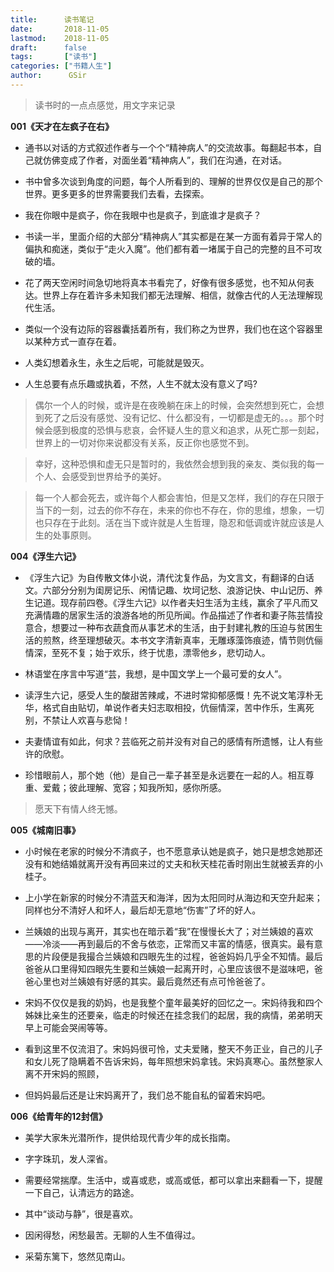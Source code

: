 ```yaml
---
title:      读书笔记
date:       2018-11-05
lastmod:    2018-11-05
draft:      false
tags:       ["读书"]
categories: ["书籍人生"]
author:      GSir
---
```


> 读书时的一点点感觉，用文字来记录

<!--more-->

**001《天才在左疯子在右》**

- 通书以对话的方式叙述作者与一个个“精神病人”的交流故事。每翻起书本，自己就仿佛变成了作者，对面坐着“精神病人”，我们在沟通，在对话。

- 书中曾多次谈到角度的问题，每个人所看到的、理解的世界仅仅是自己的那个世界。更多更多的世界需要我们去看，去探索。

- 我在你眼中是疯子，你在我眼中也是疯子，到底谁才是疯子？

- 书读一半，里面介绍的大部分“精神病人”其实都是在某一方面有着异于常人的偏执和痴迷，类似于“走火入魔”。他们都有着一堵属于自己的完整的且不可攻破的墙。

- 花了两天空闲时间急切地将真本书看完了，好像有很多感觉，也不知从何表达。世界上存在着许多未知我们都无法理解、相信，就像古代的人无法理解现代生活。

- 类似一个没有边际的容器囊括着所有，我们称之为世界，我们也在这个容器里以某种方式一直存在着。

- 人类幻想着永生，永生之后呢，可能就是毁灭。

- 人生总要有点乐趣或执着，不然，人生不就太没有意义了吗?

> 偶尔一个人的时候，或许是在夜晚躺在床上的时候，会突然想到死亡，会想到死了之后没有感觉、没有记忆、什么都没有，一切都是虚无的。。。那个时候会感到极度的恐惧与悲哀，会怀疑人生的意义和追求，从死亡那一刻起，世界上的一切对你来说都没有关系，反正你也感觉不到。

> 幸好，这种恐惧和虚无只是暂时的，我依然会想到我的亲友、类似我的每一个人、会感受到世界给予的美好。

> 每一个人都会死去，或许每个人都会害怕，但是又怎样，我们的存在只限于当下的一刻，过去的你不存在，未来的你也不存在，你的思维，想象，一切也只存在于此刻。活在当下或许就是人生哲理，隐忍和低调或许就应该是人生的处事原则。

**004《浮生六记》**

- 《浮生六记》为自传散文体小说，清代沈复作品，为文言文，有翻译的白话文。六部分分别为闺房记乐、闲情记趣、坎坷记愁、浪游记快、中山记历、养生记道。现存前四卷。《浮生六记》以作者夫妇生活为主线，赢余了平凡而又充满情趣的居家生活的浪游各地的所见所闻。作品描述了作者和妻子陈芸情投意合，想要过一种布衣蔬食而从事艺术的生活，由于封建礼教的压迫与贫困生活的煎熬，终至理想破灭。本书文字清新真率，无雕琢藻饰痕迹，情节则伉俪情深，至死不复；始于欢乐，终于忧患，漂零他乡，悲切动人。

- 林语堂在序言中写道“芸，我想，是中国文学上一个最可爱的女人”。

- 读浮生六记，感受人生的酸甜苦辣咸，不进时常抑郁感慨！先不说文笔淳朴无华，格式自由贴切，单说作者夫妇志取相投，伉俪情深，苦中作乐，生离死别，不禁让人欢喜与悲恸！

- 夫妻情谊有如此，何求？芸临死之前并没有对自己的感情有所遗憾，让人有些许的欣慰。

- 珍惜眼前人，那个她（他）是自己一辈子甚至是永远要在一起的人。相互尊重、爱戴；彼此理解、宽容；知我所知，感你所感。

> 愿天下有情人终无憾。


**005《城南旧事》**

- 小时候在老家的时候分不清疯子，也不愿意承认她是疯子，她只是想念她那还没有和她结婚就离开没有再回来过的丈夫和秋天桂花香时刚出生就被丢弃的小桂子。
  
- 上小学在新家的时候分不清蓝天和海洋，因为太阳同时从海边和天空升起来；同样也分不清好人和坏人，最后却无意地“伤害”了坏的好人。

- 兰姨娘的出现与离开，其实也在暗示着“我”在慢慢长大了；对兰姨娘的喜欢——冷淡——再到最后的不舍与依恋，正常而又丰富的情感，很真实。最有意思的片段便是我撮合兰姨娘和四眼先生的过程，爸爸妈妈几乎全不知情。最后爸爸从口里得知四眼先生要和兰姨娘一起离开时，心里应该很不是滋味吧，爸爸心里也对兰姨娘有好感的其实。最后竟然还有点可怜爸爸了。

- 宋妈不仅仅是我的奶妈，也是我整个童年最美好的回忆之一。宋妈待我和四个姊妹比亲生的还要亲，临走的时候还在挂念我们的起居，我的病情，弟弟明天早上可能会哭闹等等。
- 看到这里不仅流泪了。宋妈妈很可怜，丈夫爱赌，整天不务正业，自己的儿子和女儿死了隐瞒着不告诉宋妈，每年照想宋妈拿钱。宋妈真寒心。虽然整家人离不开宋妈的照顾，
- 但妈妈最后还是让宋妈离开了，我们总不能自私的留着宋妈吧。

**006《给青年的12封信》**

- 美学大家朱光潜所作，提供给现代青少年的成长指南。

- 字字珠玑，发人深省。

- 需要经常揣摩。生活中，或喜或悲，或高或低，都可以拿出来翻看一下，提醒一下自己，认清远方的路途。

- 其中“谈动与静”，很是喜欢。
  
- 因闲得愁，闲愁最苦。无聊的人生不值得过。
  
- 采菊东篱下，悠然见南山。